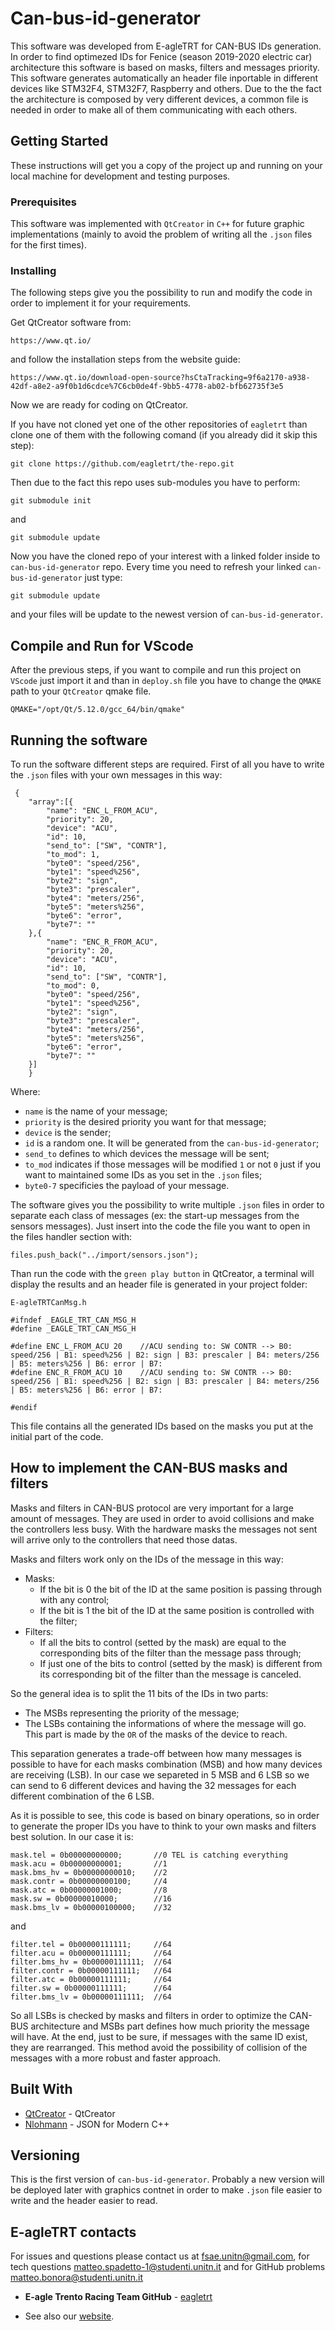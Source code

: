 # Can-bus-id-generator

This software was developed from E-agleTRT for CAN-BUS IDs generation. In order to find optimezed IDs for Fenice (season 2019-2020 electric car) architecture this software is based on masks, filters and messages priority. This software generates automatically an header file inportable in different devices like STM32F4, STM32F7, Raspberry and others. Due to the the fact the architecture is composed by very different devices, a common file is needed in order to make all of them communicating with each others.

## Getting Started

These instructions will get you a copy of the project up and running on your local machine for development and testing purposes.

### Prerequisites

This software was implemented with `QtCreator` in `C++` for future graphic implementations (mainly to avoid the problem of writing all the `.json` files for the first times).

### Installing

The following steps give you the possibility to run and modify the code in order to implement it for your requirements.

Get QtCreator software from:

```
https://www.qt.io/
```

and follow the installation steps from the website guide:

```
https://www.qt.io/download-open-source?hsCtaTracking=9f6a2170-a938-42df-a8e2-a9f0b1d6cdce%7C6cb0de4f-9bb5-4778-ab02-bfb62735f3e5
```

Now we are ready for coding on QtCreator.

If you have not cloned yet one of the other repositories of `eagletrt` than clone one of them with the following comand (if you already did it skip this step):

```
git clone https://github.com/eagletrt/the-repo.git
```

Then due to the fact this repo uses sub-modules you have to perform:

```
git submodule init
```

and

```
git submodule update
```

Now you have the cloned repo of your interest with a linked folder inside to `can-bus-id-generator` repo. Every time you need to refresh your linked `can-bus-id-generator` just type:

```
git submodule update
```

and your files will be update to the newest version of `can-bus-id-generator`.

## Compile and Run for VScode

After the previous steps, if you want to compile and run this project on `VScode` just import it and than in `deploy.sh` file you have to change the `QMAKE` path to your `QtCreator` qmake file.

```
QMAKE="/opt/Qt/5.12.0/gcc_64/bin/qmake"
```

## Running the software

To run the software different steps are required. First of all you have to write the `.json` files with your own messages in this way:

```
 {
    "array":[{
        "name": "ENC_L_FROM_ACU",
        "priority": 20,
        "device": "ACU",
        "id": 10,
        "send_to": ["SW", "CONTR"],
        "to_mod": 1,
        "byte0": "speed/256",
        "byte1": "speed%256",
        "byte2": "sign",
        "byte3": "prescaler",
        "byte4": "meters/256",
        "byte5": "meters%256",
        "byte6": "error",
        "byte7": ""
    },{
        "name": "ENC_R_FROM_ACU",
        "priority": 20,
        "device": "ACU",
        "id": 10,
        "send_to": ["SW", "CONTR"],
        "to_mod": 0,
        "byte0": "speed/256",
        "byte1": "speed%256",
        "byte2": "sign",
        "byte3": "prescaler",
        "byte4": "meters/256",
        "byte5": "meters%256",
        "byte6": "error",
        "byte7": ""
    }]
    }
```

Where:

- `name` is the name of your message;
- `priority` is the desired priority you want for that message;
- `device` is the sender;
- `id` is a random one. It will be generated from the `can-bus-id-generator`;
- `send_to` defines to which devices the message will be sent;
- `to_mod` indicates if those messages will be modified `1` or not `0` just if you want to maintained some IDs as you set in the `.json` files;
- `byte0-7` specificies the payload of your message.

The software gives you the possibility to write multiple `.json` files in order to separate each class of messages (ex: the start-up messages from the sensors messages). Just insert into the code the file you want to open in the files handler section with:

```
files.push_back("../import/sensors.json");
```

Than run the code with the `green play button` in QtCreator, a terminal will display the results and an header file is generated in your project folder:

```
E-agleTRTCanMsg.h
```

```
#ifndef _EAGLE_TRT_CAN_MSG_H
#define _EAGLE_TRT_CAN_MSG_H

#define ENC_L_FROM_ACU 20 	 //ACU sending to: SW CONTR --> B0: speed/256 | B1: speed%256 | B2: sign | B3: prescaler | B4: meters/256 | B5: meters%256 | B6: error | B7:
#define ENC_R_FROM_ACU 10 	 //ACU sending to: SW CONTR --> B0: speed/256 | B1: speed%256 | B2: sign | B3: prescaler | B4: meters/256 | B5: meters%256 | B6: error | B7:

#endif
```

This file contains all the generated IDs based on the masks you put at the initial part of the code.

## How to implement the CAN-BUS masks and filters

Masks and filters in CAN-BUS protocol are very important for a large amount of messages. They are used in order to avoid collisions and make the controllers less busy. With the hardware masks the messages not sent will arrive only to the controllers that need those datas.

Masks and filters work only on the IDs of the message in this way:

- Masks:
  - If the bit is 0 the bit of the ID at the same position is passing through with any control;
  - If the bit is 1 the bit of the ID at the same position is controlled with the filter;
- Filters:
  - If all the bits to control (setted by the mask) are equal to the corresponding bits of the filter than the message pass through;
  - If just one of the bits to control (setted by the mask) is different from its corresponding bit of the filter than the message is canceled.

So the general idea is to split the 11 bits of the IDs in two parts:

- The MSBs representing the priority of the message;
- The LSBs containing the informations of where the message will go. This part is made by the `OR` of the masks of the device to reach.

This separation generates a trade-off between how many messages is possible to have for each masks combination (MSB) and how many devices are receiving (LSB). In our case we separeted in 5 MSB and 6 LSB so we can send to 6 different devices and having the 32 messages for each different combination of the 6 LSB.

As it is possible to see, this code is based on binary operations, so in order to generate the proper IDs you have to think to your own masks and filters best solution. In our case it is:

```
mask.tel = 0b00000000000;       //0 TEL is catching everything
mask.acu = 0b00000000001;       //1
mask.bms_hv = 0b00000000010;    //2
mask.contr = 0b00000000100;     //4
mask.atc = 0b00000001000;       //8
mask.sw = 0b00000010000;        //16
mask.bms_lv = 0b00000100000;    //32
```

and

```
filter.tel = 0b00000111111;     //64
filter.acu = 0b00000111111;     //64
filter.bms_hv = 0b00000111111;  //64
filter.contr = 0b00000111111;   //64
filter.atc = 0b00000111111;     //64
filter.sw = 0b00000111111;      //64
filter.bms_lv = 0b00000111111;  //64
```

So all LSBs is checked by masks and filters in order to optimize the CAN-BUS architecture and MSBs part defines how much priority the message will have. At the end, just to be sure, if messages with the same ID exist, they are rearranged.
This method avoid the possibility of collision of the messages with a more robust and faster approach.

## Built With

- [QtCreator](https://www.qt.io/) - QtCreator
- [Nlohmann](https://github.com/nlohmann/json) - JSON for Modern C++

## Versioning

This is the first version of `can-bus-id-generator`. Probably a new version will be deployed later with graphics contnet in order to make `.json` file easier to write and the header easier to read.

## E-agleTRT contacts

For issues and questions please contact us at fsae.unitn@gmail.com, for tech questions matteo.spadetto-1@studenti.unitn.it and for GitHub problems matteo.bonora@studenti.unitn.it

- **E-agle Trento Racing Team GitHub** - [eagletrt](https://gith8ub.com/eagletrt)

- See also our [website](https://eagletrt.it/).
